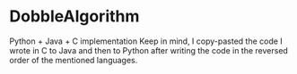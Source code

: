 # DobbleAlgorithm

Python + Java + C implementation
Keep in mind, I copy-pasted the code I wrote in C to Java and then to Python after writing the code in the reversed order of the mentioned languages.
